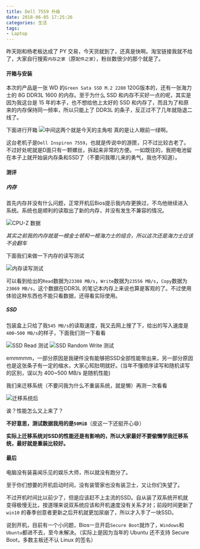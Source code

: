 ```yaml
---
title: Dell 7559 升级
date: 2018-06-05 17:25:26
categories: 生活
tags:
- Laptop
---
```


昨天刚和杨老板达成了 PY 交易，今天货就到了，还真是快啊。淘宝链接我就不给了，大家自行搜索`内存之家`（原`配件之家`），粉丝数很少的那个就是了。

<!--more-->

#### 开箱与安装

本次的产品是一张 WD 的`Green Sata SSD M.2 2280` 120G版本的，还有一张海力士的 8G DDR3L 1600 的内存。至于为什么 SSD 和内存不买好一点的呢，其实是因为我这台是 15 年的本子，也不想给他上太好的 SSD 和内存了，而且为了和原来的内存保持同一频率，所以只能上了 DDR3L 的条子，反正过不了几年就隐退二线了。

下面进行开箱
![中间这两个就是今天的主角啦](https://skyhive-blog-1252738260.cos.ap-shanghai.myqcloud.com/pic%2F%E4%B8%AD%E9%97%B4%E4%B8%A4%E4%B8%AA%E5%B0%B1%E6%98%AF%E4%BB%8A%E5%A4%A9%E7%9A%84%E4%B8%BB%E8%A7%92%E5%95%A6.jpg)
真的是让人眼前一绿啊。

这台老机子是`Dell Inspiron 7559`，也就是传说中的游匣，只不过比较古老了。不过好处呢就是D面只有一颗螺丝，拆起来非常的方便。一如既往的，我把电池留在本子上就开始装内存条和SSD了（不要问我哪儿来的勇气，我也不知道）。

#### 测评

##### 内存

首先内存并没有什么问题，正常开机后Bios提示我内存更换过，不鸟他继续进入系统。系统也是顺利的读取出了新的内存，并没有发生不兼容的情况。

![CPU-Z 数据](https://skyhive-blog-1252738260.cos.ap-shanghai.myqcloud.com/pic%2FCPU_Z%E7%9A%84%E6%95%B0%E6%8D%AE.png)

*其实之前我的内存就是一根金士顿和一根海力士的组合，所以这次还是海力士应该不会翻车*

下面我们来做一下内存的读写测试

![内存读写测试](https://skyhive-blog-1252738260.cos.ap-shanghai.myqcloud.com/pic%2F%E5%86%85%E5%AD%98%E8%AF%BB%E5%86%99%E6%B5%8B%E8%AF%95.png)

可以看到给出的`Read`数据为`23308 MB/s`，`Write`数据为`23556 MB/s`，`Copy`数据为`23069 MB/s`，这个数据在DDR3L 的笔记本内存上来说也算是客观的了。不过使用体验这种东西也不能只看数据，还得看实际使用。

##### SSD


包装盒上只给了我`545 MB/s`的读取速度，我又去网上搜了下，给出的写入速度是`400~500 MB/s`的样子，下面我们测一下看看

![SSD Read 测试](https://skyhive-blog-1252738260.cos.ap-shanghai.myqcloud.com/pic%2FSSD_Read%E6%B5%8B%E8%AF%95.jpg)
![SSD Random Write 测试](https://skyhive-blog-1252738260.cos.ap-shanghai.myqcloud.com/pic%2FSSD_Random_Write%E6%B5%8B%E8%AF%95.jpg)

emmmmm，一部分原因是我硬件没有能够把SSD全部性能带出来，另一部分原因也是这张条子有一定的缩水，大家心知肚明就好。(当年不懂顺序读写和随机读写的区别，误以为 400~500 MB/s 是随机性能)

我们来迁移系统（不要问我为什么不重装系统，就是懒）再测一次看看

![迁移系统后](https://skyhive-blog-1252738260.cos.ap-shanghai.myqcloud.com/pic%2F%E8%BF%81%E7%A7%BB%E5%AE%8C%E7%B3%BB%E7%BB%9F%E5%90%8E.png)

诶？性能怎么又上来了？

**不好意思，测试数据我用的是`50MiB`**（皮这一下还挺开心😄）

**实际上迁移系统对SSD的性能还是有影响的，所以大家最好不要偷懒学我迁移系统，最好就是重装比较好。**

#### 最后

电脑没有装喜闻乐见的娱乐大师，所以就没有跑分了。

至于你们想要的开机启动时间，没有装管家也没有装卫士，又让你们失望了。

不过开机时间比以前少了，但是应该赶不上主流的SSD。自从装了双系统开机就变得极慢无比，按道理来说双系统应该和开机速度没有关系才对；前段时间更新了`win10` 的春季创意者更新之后开机就更加尿崩了，所以才入手了一块SSD。

说到开机，目前有一个小问题，Bios一旦开启`Secure Boot`就炸了，`Windows`和`Ubuntu`都进不去，至今未解决。（实际上是因为当年的 Ubuntu 还不支持 Secure Boot，多数主板还不认 Linux 的签名）
